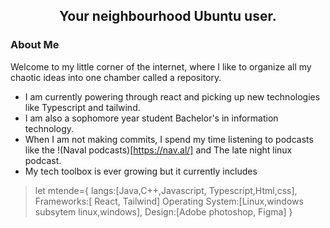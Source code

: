 <h2 align="center">Your neighbourhood Ubuntu user.</h2>

### About Me
Welcome to my little corner of the internet, where I like to organize all my chaotic ideas into one chamber called a repository.
- I am currently powering through react and picking up new technologies like Typescript and tailwind.
-  I am also a sophomore year student Bachelor's in information technology. 
- When I am not making commits, I spend my time listening to podcasts like the !(Naval podcasts)[https://nav.al/] and The late night linux podcast.
- My tech toolbox is ever growing but it currently includes
> let mtende={
>    langs:[Java,C++,Javascript, Typescript,Html,css],
>     Frameworks:[ React, Tailwind]
>     Operating System:[Linux,windows subsytem linux,windows],
      Design:[Adobe photoshop, Figma]
> }
          
